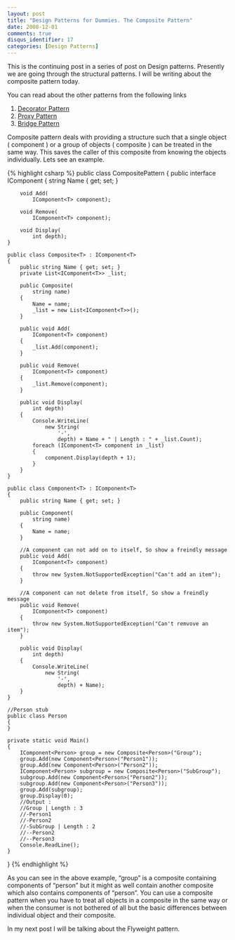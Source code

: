 ```yaml
---
layout: post
title: "Design Patterns for Dummies. The Composite Pattern"
date: 2008-12-01
comments: true
disqus_identifier: 17
categories: [Design Patterns]
---
```

This is the continuing post in a series of post on Design patterns.
Presently we are going through the structural patterns. I will be
writing about the composite pattern today.

You can read about the other patterns from the following links

1.  [Decorator
    Pattern](/2008/11/17/Design-Patterns-for-Dummies.-The-Decorator-Pattern/)
2.  [Proxy
    Pattern](/2008/11/24/Design-Patterns-for-Dummies.-The-Proxy-Pattern/)
3.  [Bridge
    Pattern](/2008/11/27/Design-Patterns-for-Dummies.-The-Bridge-pattern/)

Composite pattern deals with providing a structure such that a single
object ( component ) or a group of objects ( composite ) can be treated
in the same way. This saves the caller of this composite from knowing
the objects individually. Lets see an example.

{% highlight csharp %}
public class CompositePattern
{
    public interface IComponent<T>
    {
        string Name { get; set; }

        void Add(
            IComponent<T> component);

        void Remove(
            IComponent<T> component);

        void Display(
            int depth);
    }

    public class Composite<T> : IComponent<T>
    {
        public string Name { get; set; }
        private List<IComponent<T>> _list;

        public Composite(
            string name)
        {
            Name = name;
            _list = new List<IComponent<T>>();
        }

        public void Add(
            IComponent<T> component)
        {
            _list.Add(component);
        }

        public void Remove(
            IComponent<T> component)
        {
            _list.Remove(component);
        }

        public void Display(
            int depth)
        {
            Console.WriteLine(
                new String(
                    '-',
                    depth) + Name + " | Length : " + _list.Count);
            foreach (IComponent<T> component in _list)
            {
                component.Display(depth + 1);
            }
        }
    }

    public class Component<T> : IComponent<T>
    {
        public string Name { get; set; }

        public Component(
            string name)
        {
            Name = name;
        }

        //A component can not add on to itself, So show a freindly message
        public void Add(
            IComponent<T> component)
        {
            throw new System.NotSupportedException("Can't add an item");
        }

        //A component can not delete from itself, So show a freindly message
        public void Remove(
            IComponent<T> component)
        {
            throw new System.NotSupportedException("Can't remvove an item");
        }

        public void Display(
            int depth)
        {
            Console.WriteLine(
                new String(
                    '-',
                    depth) + Name);
        }
    }

    //Person stub
    public class Person
    {
    }

    private static void Main()
    {
        IComponent<Person> group = new Composite<Person>("Group");
        group.Add(new Component<Person>("Person1"));
        group.Add(new Component<Person>("Person2"));
        IComponent<Person> subgroup = new Composite<Person>("SubGroup");
        subgroup.Add(new Component<Person>("Person2"));
        subgroup.Add(new Component<Person>("Person3"));
        group.Add(subgroup);
        group.Display(0);
        //Output :
        //Group | Length : 3
        //-Person1
        //-Person2
        //-SubGroup | Length : 2
        //--Person2   
        //--Person3
        Console.ReadLine();
    }
}
{% endhighlight %}

As you can see in the above example, “group” is a composite containing
components of “person” but it might as well contain another composite
which also contains components of “person”. You can use a composite
pattern when you have to treat all objects in a composite in the same
way or when the consumer is not bothered of all but the basic
differences between individual object and their composite.

In my next post I will be talking about the Flyweight pattern.

